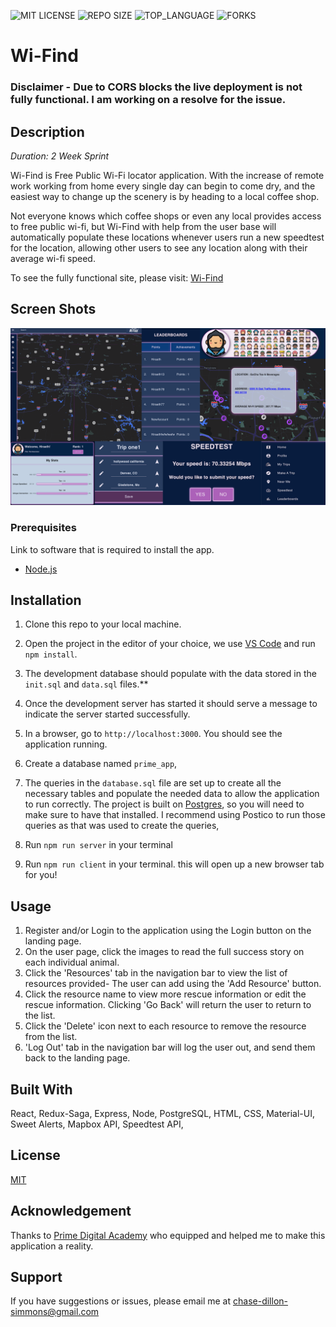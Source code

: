 ![MIT LICENSE](https://img.shields.io/github/license/scottbromander/the_marketplace.svg?style=flat-square)
![REPO SIZE](https://img.shields.io/github/repo-size/scottbromander/the_marketplace.svg?style=flat-square)
![TOP_LANGUAGE](https://img.shields.io/github/languages/top/scottbromander/the_marketplace.svg?style=flat-square)
![FORKS](https://img.shields.io/github/forks/scottbromander/the_marketplace.svg?style=social)

# Wi-Find

### Disclaimer - Due to CORS blocks the live deployment is not fully functional. I am working on a resolve for the issue.

## Description

_Duration: 2 Week Sprint_

Wi-Find is Free Public Wi-Fi locator application. With the increase of remote work working from home every single day can begin to come dry, and the easiest way to change up the scenery is by heading to a local coffee shop.

Not everyone knows which coffee shops or even any local provides access to free public wi-fi, but Wi-Find with help from the user base will automatically populate these locations whenever users run a new speedtest for the location, allowing other users to see any location along with their average wi-fi speed.

To see the fully functional site, please visit: [Wi-Find](http://wi-find.herokuapp.com/#/home)

## Screen Shots

![Screen-Shot](wifind.png)

### Prerequisites

Link to software that is required to install the app.

- [Node.js](https://nodejs.org/en/)

## Installation

1. Clone this repo to your local machine.
2. Open the project in the editor of your choice, we use [VS Code](https://code.visualstudio.com/) and run `npm install`.
3. The development database should populate with the data stored in the `init.sql` and `data.sql` files.\*\*
4. Once the development server has started it should serve a message to indicate the server started successfully.
5. In a browser, go to `http://localhost:3000`. You should see the application running.

6. Create a database named `prime_app`,
7. The queries in the `database.sql` file are set up to create all the necessary tables and populate the needed data to allow the application to run correctly. The project is built on [Postgres](https://www.postgresql.org/download/), so you will need to make sure to have that installed. I recommend using Postico to run those queries as that was used to create the queries,
8. Run `npm run server` in your terminal
9. Run `npm run client` in your terminal. this will open up a new browser tab for you!

## Usage

1. Register and/or Login to the application using the Login button on the landing page.
2. On the user page, click the images to read the full success story on each individual animal.
3. Click the 'Resources' tab in the navigation bar to view the list of resources provided- The user can add using the 'Add Resource' button.
4. Click the resource name to view more rescue information or edit the rescue information. Clicking 'Go Back' will return the user to return to the list.
5. Click the 'Delete' icon next to each resource to remove the resource from the list.
6. 'Log Out' tab in the navigation bar will log the user out, and send them back to the landing page.

## Built With

React,
Redux-Saga,
Express,
Node,
PostgreSQL,
HTML,
CSS,
Material-UI,
Sweet Alerts,
Mapbox API,
Speedtest API,

## License

[MIT](https://choosealicense.com/licenses/mit/)

## Acknowledgement

Thanks to [Prime Digital Academy](www.primeacademy.io) who equipped and helped me to make this application a reality.

## Support

If you have suggestions or issues, please email me at chase-dillon-simmons@gmail.com
